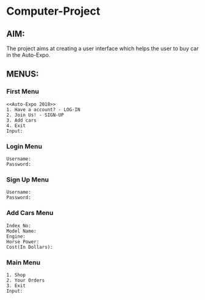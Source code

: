 # Computer-Project

## AIM:
   The project aims at creating a user interface which helps the user to buy car in the Auto-Expo.
   
## MENUS:

### First Menu
    <<Auto-Expo 2018>>
    1. Have a account? - LOG-IN
    2. Join Us! - SIGN-UP
    3. Add cars
    4. Exit
    Input:
    

### Login Menu
    Username:
    Password:
    

### Sign Up Menu
    Username:
    Password:
    
    
### Add Cars Menu
    Index No: 
    Model Name: 
    Engine: 
    Horse Power:
    Cost(In Dollars):
    
### Main Menu
    1. Shop
    2. Your Orders
    3. Exit
    Input:
